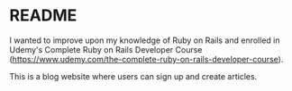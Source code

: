 # README

I wanted to improve upon my knowledge of Ruby on Rails and enrolled in Udemy's Complete Ruby on Rails Developer Course (https://www.udemy.com/the-complete-ruby-on-rails-developer-course).

This is a blog website where users can sign up and create articles.
